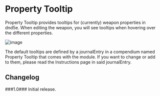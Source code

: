 # Property Tooltip

Property Tooltip provides tooltips for (currently) weapon properties in dnd5e. When editing the weapon, you will see tooltips when hovering over the different properties.

![image](https://user-images.githubusercontent.com/39592771/232679143-9917a85d-c461-4892-bd26-27ba57cbc4d7.png)

The default tooltips are defined by a journalEntry in a compendium named Property Tooltip that comes with the module. If you want to change or add to them, please read the Instructions page in said journalEntry.

## Changelog

###1.0### 
Initial release.
